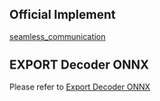 ## Official Implement
[seamless_communication](https://github.com/facebookresearch/seamless_communication)
## EXPORT Decoder ONNX
Please refer to [Export Decoder ONNX](EXPORT_ONNX.md)
